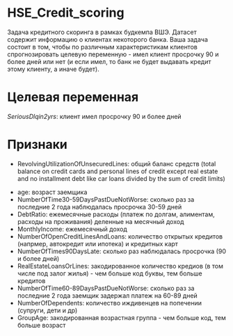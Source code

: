 # HSE_Credit_scoring

Задача кредитного скоринга в рамках будкемпа ВШЭ.
Датасет содержит информацию о клиентах некоторого банка. Ваша задача состоит в том, чтобы по различным характеристикам клиентов спрогнозировать целевую переменную - имел клиент просрочку 90 и более дней или нет (и если имел, то банк не будет выдавать кредит этому клиенту, а иначе будет).

# Целевая переменная #

*SeriousDlqin2yrs*: клиент имел просрочку 90 и более дней

# Признаки #

- RevolvingUtilizationOfUnsecuredLines: общий баланс средств (total balance on credit cards and personal lines of credit except real estate and no installment debt
like car loans divided by the sum of credit limits)

* age: возраст заемщика
* NumberOfTime30-59DaysPastDueNotWorse: сколько раз за последние 2 года наблюдалась просрочка 30-59 дней
* DebtRatio: ежемесячные расходы (платеж по долгам, алиментам, расходы на проживания) деленные на месячный доход
* MonthlyIncome: ежемесячный доход
* NumberOfOpenCreditLinesAndLoans: количество открытых кредитов (напрмер, автокредит или ипотека) и кредитных карт
* NumberOfTimes90DaysLate: сколько раз наблюдалась просрочка (90 и более дней)
* RealEstateLoansOrLines: закодированное количество кредиов (в том числе под залог жилья) - чем больше код буквы, тем больше кредитов
* NumberOfTime60-89DaysPastDueNotWorse: сколько раз за последние 2 года заемщик задержал платеж на 60-89 дней
* NumberOfDependents: количество иждивенцев на попечении (супруги, дети и др)
* GroupAge: закодированная возрастная группа - чем больше код, тем больше возраст
